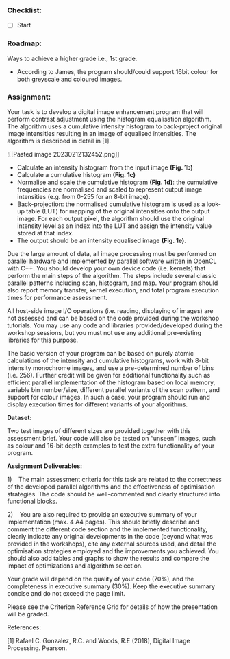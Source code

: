 ### Checklist:
- [ ] Start

### Roadmap:
Ways to achieve a higher grade i.e., 1st grade. 

- According to James, the program should/could support 16bit colour for both greyscale and coloured images.

### Assignment:
Your task is to develop a digital image enhancement program that will perform contrast adjustment using the histogram equalisation algorithm. The algorithm uses a cumulative intensity histogram to back-project original image intensities resulting in an image of equalised intensities. The algorithm is described in detail in [1].

![[Pasted image 20230212132452.png]]
- Calculate an intensity histogram from the input image **(Fig. 1b)**
- Calculate a cumulative histogram **(Fig. 1c)**
- Normalise and scale the cumulative histogram **(Fig. 1d)**: the cumulative frequencies are normalised and scaled to represent output image intensities (e.g. from 0-255 for an 8-bit image).
- Back-projection: the normalised cumulative histogram is used as a look-up table (LUT) for mapping of the original intensities onto the output image. For each output pixel, the algorithm should use the original intensity level as an index into the LUT and assign the intensity value stored at that index.
- The output should be an intensity equalised image **(Fig. 1e)**.

Due the large amount of data, all image processing must be performed on parallel hardware and implemented by parallel software written in OpenCL with C++. You should develop your own device code (i.e. kernels) that perform the main steps of the algorithm. The steps include several classic parallel patterns including scan, histogram, and map. Your program should also report memory transfer, kernel execution, and total program execution times for performance assessment.

All host-side image I/O operations (i.e. reading, displaying of images) are not assessed and can be based on the code provided during the workshop tutorials. You may use any code and libraries provided/developed during the workshop sessions, but you must not use any additional pre-existing libraries for this purpose.  
  
The basic version of your program can be based on purely atomic calculations of the intensity and cumulative histograms, work with 8-bit intensity monochrome images, and use a pre-determined number of bins (i.e. 256). Further credit will be given for additional functionality such as efficient parallel implementation of the histogram based on local memory, variable bin number/size, different parallel variants of the scan pattern, and support for colour images. In such a case, your program should run and display execution times for different variants of your algorithms.

**Dataset:**

Two test images of different sizes are provided together with this assessment brief. Your code will also be tested on “unseen” images, such as colour and 16-bit depth examples to test the extra functionality of your program.

**Assignment Deliverables:**

1)    The main assessment criteria for this task are related to the correctness of the developed parallel algorithms and the effectiveness of optimisation strategies. The code should be well-commented and clearly structured into functional blocks.


2)    You are also required to provide an executive summary of your implementation (max. 4 A4 pages). This should briefly describe and comment the different code section and the implemented functionality, clearly indicate any original developments in the code (beyond what was provided in the workshops), cite any external sources used, and detail the optimisation strategies employed and the improvements you achieved. You should also add tables and graphs to show the results and compare the impact of optimizations and algorithm selection.

Your grade will depend on the quality of your code (70%), and the completeness in executive summary (30%). Keep the executive summary concise and do not exceed the page limit.

Please see the Criterion Reference Grid for details of how the presentation will be graded.

References:

[1] Rafael C. Gonzalez, R.C. and Woods, R.E (2018), Digital Image Processing. Pearson.